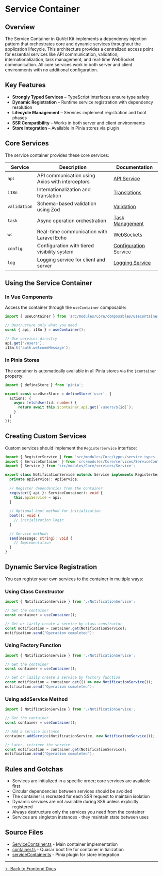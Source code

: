 # Service Container

## Overview

The Service Container in QuVel Kit implements a dependency injection pattern that orchestrates core and dynamic services throughout the application lifecycle. This architecture provides a centralized access point for essential services like API communication, validation, internationalization, task management, and real-time WebSocket communication. All core services work in both server and client environments with no additional configuration.

## Key Features

- **Strongly Typed Services** – TypeScript interfaces ensure type safety
- **Dynamic Registration** – Runtime service registration with dependency resolution
- **Lifecycle Management** – Services implement registration and boot phases
- **SSR Compatibility** – Works in both server and client environments
- **Store Integration** – Available in Pinia stores via plugin

## Core Services

The service container provides these core services:

| Service      | Description | Documentation |
|-------------|------------|---------------|
| `api`       | API communication using Axios with interceptors | [API Service](./frontend-api-service.md) |
| `i18n`      | Internationalization and translation | [Translations](./frontend-translations.md) |
| `validation` | Schema-based validation using Zod | [Validation](./frontend-validation.md) |
| `task`      | Async operation orchestration | [Task Management](./frontend-task-management.md) |
| `ws`        | Real-time communication with Laravel Echo | [WebSockets](./frontend-websockets.md) |
| `config`    | Configuration with tiered visibility system | [Configuration Service](./frontend-config-service.md) |
| `log`       | Logging service for client and server | [Logging Service](./frontend-logging.md) |

## Using the Service Container

### In Vue Components

Access the container through the `useContainer` composable:

```ts
import { useContainer } from 'src/modules/Core/composables/useContainer';

// Destructure only what you need
const { api, i18n } = useContainer();

// Use services directly
api.get('/users');
i18n.t('auth.welcomeMessage');
```

### In Pinia Stores

The container is automatically available in all Pinia stores via the `$container` property:

```ts
import { defineStore } from 'pinia';

export const useUserStore = defineStore('user', {
  actions: {
    async fetchUser(id: number) {
      return await this.$container.api.get(`/users/${id}`);
    }
  }
});
```

## Creating Custom Services

Custom services should implement the `RegisterService` interface:

```ts
import { RegisterService } from 'src/modules/Core/types/service.types';
import { ServiceContainer } from 'src/modules/Core/services/ServiceContainer';
import { Service } from 'src/modules/Core/services/Service';

export class NotificationService extends Service implements RegisterService {
  private apiService!: ApiService;
  
  // Register dependencies from the container
  register({ api }: ServiceContainer): void {
    this.apiService = api;
  }
  
  // Optional boot method for initialization
  boot(): void {
    // Initialization logic
  }
  
  // Service methods
  send(message: string): void {
    // Implementation
  }
}
```

## Dynamic Service Registration

You can register your own services to the container in multiple ways:

### Using Class Constructor

```ts
import { NotificationService } from './NotificationService';

// Get the container
const container = useContainer();

// Get or lazily create a service by class constructor
const notification = container.get(NotificationService);
notification.send("Operation completed");
```

### Using Factory Function

```ts
import { NotificationService } from './NotificationService';

// Get the container
const container = useContainer();

// Get or lazily create a service by factory function
const notification = container.get(() => new NotificationService());
notification.send("Operation completed");
```

### Using addService Method

```ts
import { NotificationService } from './NotificationService';

// Get the container
const container = useContainer();

// Add a service instance
container.addService(NotificationService, new NotificationService());

// Later, retrieve the service
const notification = container.get(NotificationService);
notification.send("Operation completed");
```

## Rules and Gotchas

- Services are initialized in a specific order; core services are available first
- Circular dependencies between services should be avoided
- The container is recreated for each SSR request to maintain isolation
- Dynamic services are not available during SSR unless explicitly registered
- Always destructure only the services you need from the container
- Services are singleton instances - they maintain state between uses

## Source Files

- [ServiceContainer.ts](../../frontend/src/modules/Core/services/ServiceContainer.ts) - Main container implementation
- [container.ts](../../frontend/src/boot/container.ts) - Quasar boot file for container initialization
- [serviceContainer.ts](../../frontend/src/modules/Core/stores/plugins/serviceContainer.ts) - Pinia plugin for store integration

---

[← Back to Frontend Docs](./README.md)
